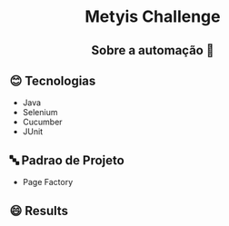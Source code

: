 <h1 align="center"> 
  Metyis Challenge 
</h1>


<h2 align="center"> 
  Sobre a automação 🚀 
</h2>

## :blush: **Tecnologias**

- Java
- Selenium
- Cucumber
- JUnit

## 🔤 **Padrao de Projeto**

- Page Factory

## :smile: Results




